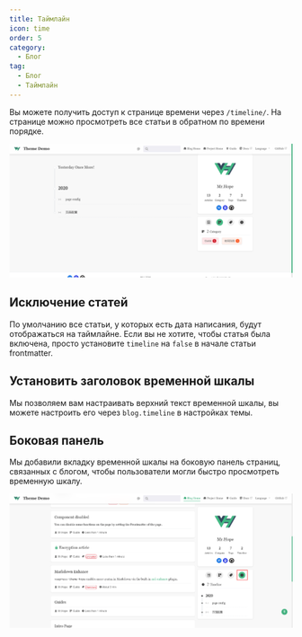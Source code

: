 ```yaml
---
title: Таймлайн
icon: time
order: 5
category:
  - Блог
tag:
  - Блог
  - Таймлайн
---
```


Вы можете получить доступ к странице времени через `/timeline/`. На странице можно просмотреть все статьи в обратном по времени порядке.

![Страница временной шкалы](./assets/timeline.png)

## Исключение статей

По умолчанию все статьи, у которых есть дата написания, будут отображаться на таймлайне. Если вы не хотите, чтобы статья была включена, просто установите `timeline` на `false` в начале статьи frontmatter.

## Установить заголовок временной шкалы

Мы позволяем вам настраивать верхний текст временной шкалы, вы можете настроить его через `blog.timeline` в настройках темы.

## Боковая панель

Мы добавили вкладку временной шкалы на боковую панель страниц, связанных с блогом, чтобы пользователи могли быстро просмотреть временную шкалу.

![Вкладка Таймлайна](./assets/timeline-tab.png)
